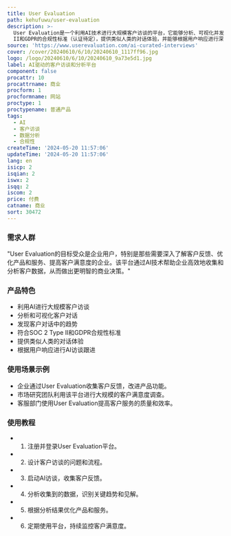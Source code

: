 ```yaml
---
title: User Evaluation
path: kehufuwu/user-evaluation
description: >-
  User Evaluation是一个利用AI技术进行大规模客户访谈的平台，它能够分析、可视化并发现客户对话中的趋势。该平台符合SOC 2 Type
  II和GDPR的合规性标准（认证待定），提供类似人类的对话体验，并能够根据用户响应进行深入的AI访谈跟进。
source: 'https://www.userevaluation.com/ai-curated-interviews'
cover: /cover/20240610/6/10/20240610_1117ff96.jpg
logo: /logo/20240610/6/10/20240610_9a73e5d1.jpg
label: AI驱动的客户访谈和分析平台
component: false
procattr: 10
procattrname: 商业
procform: 1
procformname: 网站
proctype: 1
proctypename: 普通产品
tags:
  - AI
  - 客户访谈
  - 数据分析
  - 合规性
createTime: '2024-05-20 11:57:06'
updateTime: '2024-05-20 11:57:06'
lang: en
isicp: 2
isqian: 2
iswx: 2
isqq: 2
iscom: 2
price: 付费
catname: 商业
sort: 30472
---
```




### 需求人群
"User Evaluation的目标受众是企业用户，特别是那些需要深入了解客户反馈、优化产品和服务、提高客户满意度的企业。该平台通过AI技术帮助企业高效地收集和分析客户数据，从而做出更明智的商业决策。"

### 产品特色
* 利用AI进行大规模客户访谈
* 分析和可视化客户对话
* 发现客户对话中的趋势
* 符合SOC 2 Type II和GDPR合规性标准
* 提供类似人类的对话体验
* 根据用户响应进行AI访谈跟进

### 使用场景示例
* 企业通过User Evaluation收集客户反馈，改进产品功能。
* 市场研究团队利用该平台进行大规模的客户满意度调查。
* 客服部门使用User Evaluation提高客户服务的质量和效率。

### 使用教程
* 1. 注册并登录User Evaluation平台。
* 2. 设计客户访谈的问题和流程。
* 3. 启动AI访谈，收集客户反馈。
* 4. 分析收集到的数据，识别关键趋势和见解。
* 5. 根据分析结果优化产品和服务。
* 6. 定期使用平台，持续监控客户满意度。

  
